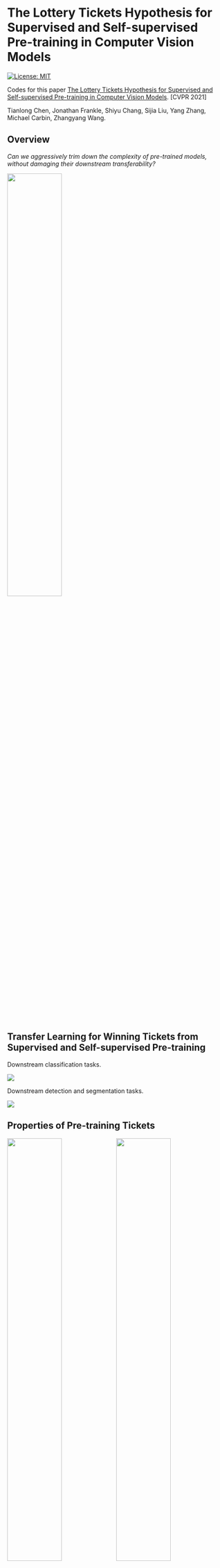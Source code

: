 # The Lottery Tickets Hypothesis for Supervised and Self-supervised Pre-training in Computer Vision Models

[![License: MIT](https://img.shields.io/badge/License-MIT-green.svg)](https://opensource.org/licenses/MIT)

Codes for this paper [The Lottery Tickets Hypothesis for Supervised and Self-supervised Pre-training in Computer Vision Models](https://arxiv.org/abs/2012.06908). [CVPR 2021]

Tianlong Chen, Jonathan Frankle, Shiyu Chang, Sijia Liu, Yang Zhang, Michael Carbin, Zhangyang Wang.



## Overview

*Can we aggressively trim down the complexity of pre-trained models, without damaging their downstream transferability?*

<img src = "Figs/Teaser.png" align = "center" width="50%" hight="60%">



## Transfer Learning for Winning Tickets from Supervised and Self-supervised Pre-training

Downstream classification tasks.

![](Figs/cls.png)

Downstream detection and segmentation tasks.

![](Figs/dense.png)



## Properties of Pre-training Tickets

<img src = "Figs/mask.png" align = "center" width="50%" hight="60%"><img src = "Figs/transfer.png" align = "center" width="50%" hight="60%">



## Reproduce

### Preliminary

#### Required environment:

- pytorch >= 1.5.0 
- torchvision

#### Pre-trained Models

Pre-trained models are provided [here](https://www.dropbox.com/sh/uwois7q7b6mfdg4/AAD493jEVwHB9A8RQPFiOeu0a?dl=0).

```python
imagenet_weight.pt # torchvision std model

moco.pt # pretrained moco v2 model (only contain encorder_q)

moco_v2_800ep_pretrain.pth.tar # pretrained moco v2 model (contain encorder_q&k)

simclr_weight.pt # (pretrained_simclr weight)
```

### Task-Specific Tickets Finding

Remark. for both pre-training tasks and downstream tasks.

#### Iterative Magnitude Pruning 

##### SimCLR task 

```
cd SimCLR 
python -u main.py \
    [experiment name] \ 
    --gpu 0,1,2,3 \    
    --epochs 180 \
    --prun_epoch 10 \ # pruning for ( 1 + 180/10 iterations)
    --prun_percent 0.2 \
    --lr 1e-4 \
    --arch resnet50 \
    --batch_size 256 \
    --data [data direction] \
    --sim_model [pretrained_simclr_model] \
    --save_dir simclr_imp
```

##### MoCo task 

```
cd MoCo
CUDA_VISIBLE_DEVICES=0,1,2,3 python -u main_moco_imp.py \
	[Dataset Direction] \
	--pretrained_path [pretrained_moco_model] \
    -a resnet50 \
    --batch-size 256 \
    --dist-url 'tcp://127.0.0.1:5234' \
    --multiprocessing-distributed \
    --world-size 1 \
    --rank 0 \
    --mlp \
    --moco-t 0.2 \
    --aug-plus \
    --cos \
    --epochs 180 \
    --retrain_epoch 10 \ # pruning for ( 1 + 180/10 iterations)
    --save_dir moco_imp
```

##### Classification task on ImageNet

```
CUDA_VISIBLE_DEVICES=0,1,2,3 python -u main_imp_imagenet.py \
	[Dataset Direction] \
	-a resnet50 \
	--epochs 10 \
	-b 256 \
	--lr 1e-4 \
	--states 19 \ # iterative pruning times 
	--save_dir imagenet_imp
```

##### Classification task on Visda2017

```
CUDA_VISIBLE_DEVICES=0,1,2,3 python -u main_imp_visda.py \
	[Dataset Direction] \
	-a resnet50 \
	--epochs 20 \
	-b 256 \
	--lr 0.001 \
	--prune_type lt \ # lt or pt_trans
	--pre_weight [pretrained weight] \ # if pt_trans else None
	--states 19 \ # iterative pruning times
	--save_dir visda_imp
```

##### Classification task on small dataset

```
CUDA_VISIBLE_DEVICES=0 python -u main_imp_downstream.py \
	--data [dataset direction] \
	--dataset [dataset name] \#cifar10, cifar100, svhn, fmnist 
	--arch resnet50 \
	--pruning_times 19 \
	--prune_type [lt, pt, rewind_lt, pt_trans] \
	--save_dir imp_downstream \
	# --pretrained [pretrained weight if prune_type==pt_trans] \
	# --random_prune [if using random pruning] \
    # --rewind_epoch [rewind weight epoch if prune_type==rewind_lt] \
```

### Transfer to Downstream Tasks

##### Small datasets: (e.g., CIFAR-10, CIFAR-100, SVHN, Fashion-MNIST)

```
CUDA_VISIBLE_DEVICES=0 python -u main_eval_downstream.py \
	--data [dataset direction] \
	--dataset [dataset name] \#cifar10, cifar100, svhn, fmnist 
	--arch resnet50 \
	--save_dir [save_direction] \
	--pretrained [init weight] \
	--dict_key state_dict [ dict_key in pretrained file, None means load all ] \
	--mask_dir [mask for ticket] \
	--reverse_mask \ #if want to reverse mask
```

##### Visda2017:

```
CUDA_VISIBLE_DEVICES=0,1,2,3 python -u main_eval_visda.py \
	[data direction] \
	-a resnet50 \
	--epochs 20 \
	-b 256 \
	--lr 0.001 \
	--save_dir [save_direction] \
	--pretrained [init weight] \
	--dict_key state_dict [ dict_key in pretrained file, None means load all ] \
	--mask_dir [mask for ticket] \
	--reverse_mask \ #if want to reverse mask
```

### Detection and Segmentation Experiments

Detials of YOLOv4 for detection are collected [here]().

Detials of DeepLabv3+ for segmentation are collected [here]().

## Citation

```
@article{chen2020lottery,
  title={The Lottery Tickets Hypothesis for Supervised and Self-supervised Pre-training in Computer Vision Models},
  author={Chen, Tianlong and Frankle, Jonathan and Chang, Shiyu and Liu, Sijia and Zhang, Yang and Carbin, Michael and Wang, Zhangyang},
  journal={arXiv preprint arXiv:2012.06908},
  year={2020}
}
```



## Acknowledgement

https://github.com/google-research/simclr

https://github.com/facebookresearch/moco

https://github.com/VainF/DeepLabV3Plus-Pytorch

https://github.com/argusswift/YOLOv4-pytorch

https://github.com/yczhang1017/SSD_resnet_pytorch/tree/master























